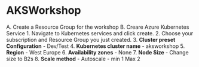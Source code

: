 # AKSWorkshop

A. Create a Resource Group for the workshop
B. Creare Azure Kubernetes Service
    1. Navigate to Kubernetes services and click create.
    2. Choose your subscription and Resource Group you just created.
    3. **Cluster preset Configuration** - Dev/Test
    4. **Kubernetes cluster name** - aksworkshop
    5. **Region** - West Europe
    6. **Availability zones** - None
    7. **Node Size** - Change size to B2s
    8. **Scale method** - Autoscale - min 1 Max 2
    
    
